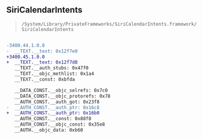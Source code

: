 ## SiriCalendarIntents

> `/System/Library/PrivateFrameworks/SiriCalendarIntents.framework/SiriCalendarIntents`

```diff

-3400.44.1.0.0
-  __TEXT.__text: 0x12f7e0
+3400.45.1.0.0
+  __TEXT.__text: 0x12f7d8
   __TEXT.__auth_stubs: 0x47f0
   __TEXT.__objc_methlist: 0x1a4
   __TEXT.__const: 0xbfda

   __DATA_CONST.__objc_selrefs: 0x7c0
   __DATA_CONST.__objc_protorefs: 0x78
   __AUTH_CONST.__auth_got: 0x23f8
-  __AUTH_CONST.__auth_ptr: 0x16c8
+  __AUTH_CONST.__auth_ptr: 0x16b0
   __AUTH_CONST.__const: 0x88f8
   __AUTH_CONST.__objc_const: 0x35e8
   __AUTH.__objc_data: 0xb60

```
